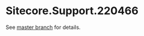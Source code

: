 # Sitecore.Support.220466

See [master branch](https://github.com/sitecoresupport/Sitecore.Support.220466) for details.
